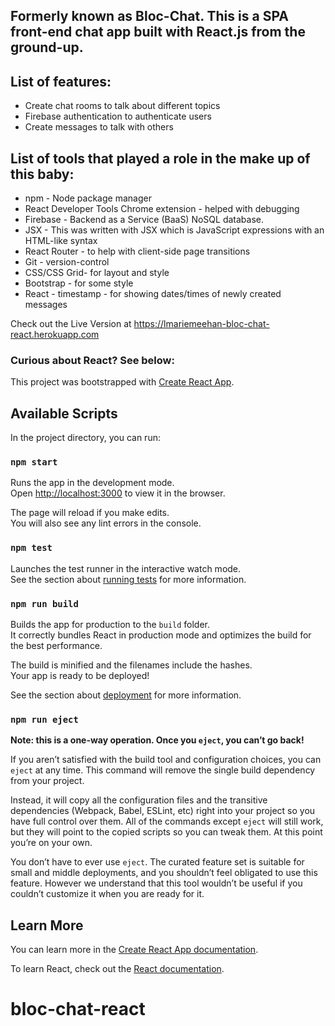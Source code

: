 ## Formerly known as Bloc-Chat. This is a SPA front-end chat app built with React.js from the ground-up.

## List of features:
* Create chat rooms to talk about different topics
* Firebase authentication to authenticate users
* Create messages to talk with others

## List of tools that played a role in the make up of this baby:
* npm - Node package manager
* React Developer Tools Chrome extension - helped with debugging
* Firebase - Backend as a Service (BaaS) NoSQL database.
* JSX - This was written with JSX which is JavaScript expressions with an HTML-like syntax
* React Router - to help with client-side page transitions
* Git - version-control
* CSS/CSS Grid- for layout and style
* Bootstrap - for some style
* React - timestamp - for showing dates/times of newly created messages

Check out the Live Version at https://lmariemeehan-bloc-chat-react.herokuapp.com


### Curious about React? See below:



This project was bootstrapped with [Create React App](https://github.com/facebook/create-react-app).

## Available Scripts

In the project directory, you can run:

### `npm start`

Runs the app in the development mode.<br>
Open [http://localhost:3000](http://localhost:3000) to view it in the browser.

The page will reload if you make edits.<br>
You will also see any lint errors in the console.

### `npm test`

Launches the test runner in the interactive watch mode.<br>
See the section about [running tests](https://facebook.github.io/create-react-app/docs/running-tests) for more information.

### `npm run build`

Builds the app for production to the `build` folder.<br>
It correctly bundles React in production mode and optimizes the build for the best performance.

The build is minified and the filenames include the hashes.<br>
Your app is ready to be deployed!

See the section about [deployment](https://facebook.github.io/create-react-app/docs/deployment) for more information.

### `npm run eject`

**Note: this is a one-way operation. Once you `eject`, you can’t go back!**

If you aren’t satisfied with the build tool and configuration choices, you can `eject` at any time. This command will remove the single build dependency from your project.

Instead, it will copy all the configuration files and the transitive dependencies (Webpack, Babel, ESLint, etc) right into your project so you have full control over them. All of the commands except `eject` will still work, but they will point to the copied scripts so you can tweak them. At this point you’re on your own.

You don’t have to ever use `eject`. The curated feature set is suitable for small and middle deployments, and you shouldn’t feel obligated to use this feature. However we understand that this tool wouldn’t be useful if you couldn’t customize it when you are ready for it.

## Learn More

You can learn more in the [Create React App documentation](https://facebook.github.io/create-react-app/docs/getting-started).

To learn React, check out the [React documentation](https://reactjs.org/).
# bloc-chat-react

